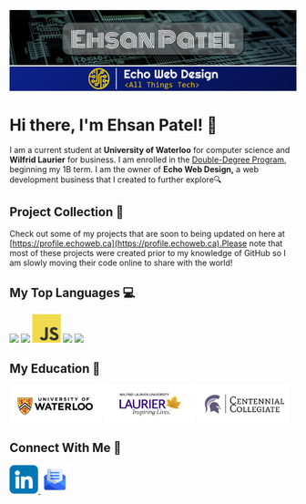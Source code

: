 ![Banner](https://github.com/EhsanPatel/EhsanPatel/blob/master/Banner%20(Mixed).png?raw=true")



# Hi there, I'm Ehsan Patel! 👋
I am a current student at <strong>University of Waterloo</strong> for computer science and <strong>Wilfrid Laurier</strong> for business. I am enrolled in the [Double-Degree Program](https://www.wlu.ca/programs/business-and-economics/undergraduate/business-bba-and-computer-science-bcs-uw/index.html), beginning my 1B term. I am the owner of <strong>Echo Web Design,</strong> a web development business that I created to further explore🔍



## Project Collection 📓
Check out some of my projects that are soon to being updated on here at [https://profile.echoweb.ca](https://profile.echoweb.ca).Please note that most of these projects were created prior to my knowledge of GitHub so I am slowly moving their code online to share with the world!



## My Top Languages 💻
<div>
  <img width='10%' src="https://upload.wikimedia.org/wikipedia/commons/thumb/c/c3/Python-logo-notext.svg/1200px-Python-logo-notext.svg.png">
  <img width='10%' src="https://plumbr.io/app/uploads/2019/06/java.png">
  <img width='10%' src="https://raw.githubusercontent.com/voodootikigod/logo.js/master/js.png"/>
  <img width='10%' src="https://upload.wikimedia.org/wikipedia/commons/thumb/c/c1/Racket-logo.svg/1200px-Racket-logo.svg.png"/>
  <img width='10%' src="https://upload.wikimedia.org/wikipedia/commons/thumb/c/cf/Lua-Logo.svg/1024px-Lua-Logo.svg.png"/>
</div>



## My Education 📖
<div>
<img src="https://github.com/EhsanPatel/EhsanPatel/blob/master/Waterloo.png?raw=true" width='32%'>
<img src="https://github.com/EhsanPatel/EhsanPatel/blob/master/Laurier.png?raw=true" width='32%'>
<img src="https://github.com/EhsanPatel/EhsanPatel/blob/master/CCVI.png?raw=true" width='32%'>
</div>



## Connect With Me 🔗
  <a href="https://www.linkedin.com/in/ehsan-patel/"><img src="https://github.com/EhsanPatel/EhsanPatel/blob/master/LinkedIn.png?raw=true" width='10%'>
  </a>
  <a href="mailto:ehsanpatel@echoweb.ca">
    <img src="https://github.com/EhsanPatel/EhsanPatel/blob/master/Email.png?raw=true" width='10%'>
  </a>
